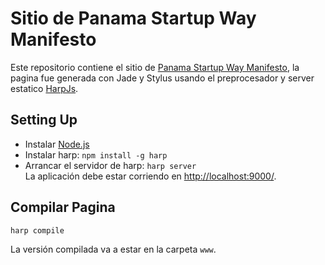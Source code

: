 Sitio de Panama Startup Way Manifesto
======

Este repositorio contiene el sitio de [Panama Startup Way Manifesto](http://panamastartupway.com/), la pagina fue generada con Jade y Stylus usando el preprocesador y server estatico [HarpJs](https://www.harpjs.com).

## Setting Up
- Instalar [Node.js](http://nodejs.org/)
- Instalar harp: `npm install -g harp`
- Arrancar el servidor de harp: `harp server`  
La aplicación debe estar corriendo en [http://localhost:9000/](http://localhost:9000/).

## Compilar Pagina
```
harp compile
```
La versión compilada va a estar en la carpeta `www`.
